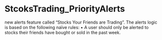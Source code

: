 # StcoksTrading_PriorityAlerts
new alerts feature called “Stocks Your Friends are Trading”. The alerts logic is based on the following naïve rules: • A user should only be alerted to stocks their friends have bought or sold in the past week.
